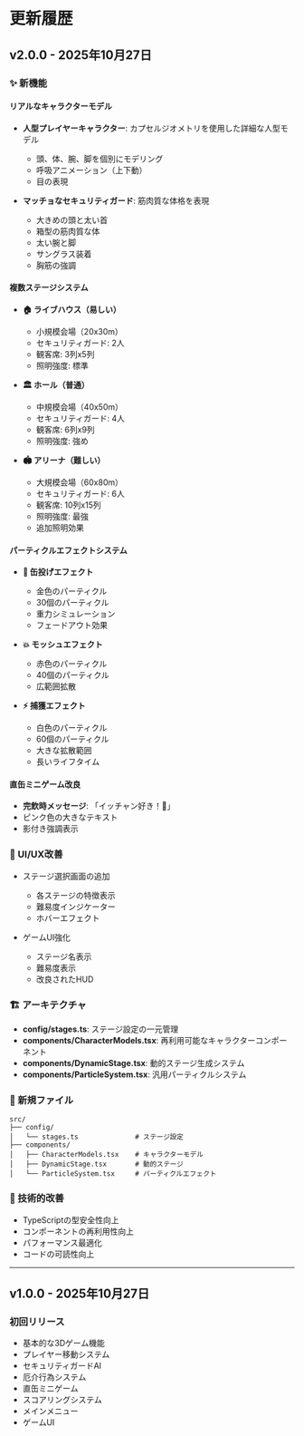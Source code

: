 # 更新履歴

## v2.0.0 - 2025年10月27日

### ✨ 新機能

#### リアルなキャラクターモデル
- **人型プレイヤーキャラクター**: カプセルジオメトリを使用した詳細な人型モデル
  - 頭、体、腕、脚を個別にモデリング
  - 呼吸アニメーション（上下動）
  - 目の表現
  
- **マッチョなセキュリティガード**: 筋肉質な体格を表現
  - 大きめの頭と太い首
  - 箱型の筋肉質な体
  - 太い腕と脚
  - サングラス装着
  - 胸筋の強調

#### 複数ステージシステム
- **🏠 ライブハウス（易しい）**
  - 小規模会場（20x30m）
  - セキュリティガード: 2人
  - 観客席: 3列x5列
  - 照明強度: 標準
  
- **🏛️ ホール（普通）**
  - 中規模会場（40x50m）
  - セキュリティガード: 4人
  - 観客席: 6列x9列
  - 照明強度: 強め
  
- **🏟️ アリーナ（難しい）**
  - 大規模会場（60x80m）
  - セキュリティガード: 6人
  - 観客席: 10列x15列
  - 照明強度: 最強
  - 追加照明効果

#### パーティクルエフェクトシステム
- **🍺 缶投げエフェクト**
  - 金色のパーティクル
  - 30個のパーティクル
  - 重力シミュレーション
  - フェードアウト効果
  
- **💥 モッシュエフェクト**
  - 赤色のパーティクル
  - 40個のパーティクル
  - 広範囲拡散
  
- **⚡ 捕獲エフェクト**
  - 白色のパーティクル
  - 60個のパーティクル
  - 大きな拡散範囲
  - 長いライフタイム

#### 直缶ミニゲーム改良
- **完飲時メッセージ**: 「イッチャン好き！💖」
- ピンク色の大きなテキスト
- 影付き強調表示

### 🎨 UI/UX改善
- ステージ選択画面の追加
  - 各ステージの特徴表示
  - 難易度インジケーター
  - ホバーエフェクト
  
- ゲームUI強化
  - ステージ名表示
  - 難易度表示
  - 改良されたHUD

### 🏗️ アーキテクチャ
- **config/stages.ts**: ステージ設定の一元管理
- **components/CharacterModels.tsx**: 再利用可能なキャラクターコンポーネント
- **components/DynamicStage.tsx**: 動的ステージ生成システム
- **components/ParticleSystem.tsx**: 汎用パーティクルシステム

### 📁 新規ファイル
```
src/
├── config/
│   └── stages.ts              # ステージ設定
├── components/
│   ├── CharacterModels.tsx    # キャラクターモデル
│   ├── DynamicStage.tsx       # 動的ステージ
│   └── ParticleSystem.tsx     # パーティクルエフェクト
```

### 🔧 技術的改善
- TypeScriptの型安全性向上
- コンポーネントの再利用性向上
- パフォーマンス最適化
- コードの可読性向上

---

## v1.0.0 - 2025年10月27日

### 初回リリース
- 基本的な3Dゲーム機能
- プレイヤー移動システム
- セキュリティガードAI
- 厄介行為システム
- 直缶ミニゲーム
- スコアリングシステム
- メインメニュー
- ゲームUI
